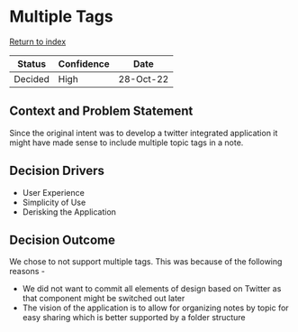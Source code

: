 # Multiple Tags

[Return to index](https://cse210-group5.github.io/cse210-fa22-ucsd-group5/decisions/)

|  Status   | Confidence    |   Date    |
| --------  | ----------    | --------- |
| Decided   | High          | 28-Oct-22 |

## Context and Problem Statement

Since the original intent was to develop a twitter integrated application it might have made sense to include multiple topic tags in a note.

## Decision Drivers

* User Experience
* Simplicity of Use
* Derisking the Application

## Decision Outcome

We chose to not support multiple tags. This was because of the following reasons - 
* We did not want to commit all elements of design based on Twitter as that component might be switched out later
* The vision of the application is to allow for organizing notes by topic for easy sharing which is better supported by a folder structure
